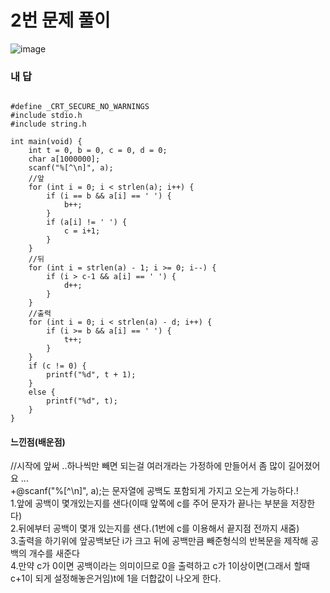 # 2번 문제 풀이
![image](https://user-images.githubusercontent.com/81015704/119229378-bd259000-bb52-11eb-90af-18815c3efff0.png)

### 내 답
<pre><code>
#define _CRT_SECURE_NO_WARNINGS
#include stdio.h
#include string.h

int main(void) {
	int t = 0, b = 0, c = 0, d = 0;
	char a[1000000];
	scanf("%[^\n]", a);
	//앞
	for (int i = 0; i < strlen(a); i++) {
		if (i == b && a[i] == ' ') {
			b++;
		}
		if (a[i] != ' ') {
			c = i+1;
		}
	}
	//뒤
	for (int i = strlen(a) - 1; i >= 0; i--) {
		if (i > c-1 && a[i] == ' ') {
			d++;
		}
	}
	//출력
	for (int i = 0; i < strlen(a) - d; i++) {
		if (i >= b && a[i] == ' ') {
			t++;
		}
	}
	if (c != 0) {
		printf("%d", t + 1);
	}
	else {
		printf("%d", t);
	}
}
</code></pre>


#### 느낀점(배운점)
//시작에 앞써 ..하나씩만 빼면 되는걸 여러개라는 가정하에 만들어서 좀 많이 길어졌어요 ...<br>
+@scanf("%[^\n]", a);는 문자열에 공백도 포함되게 가지고 오는게 가능하다.!<br>
1.앞에 공백이 몇개있는지를 샌다(이때 앞쪽에 c를 주어 문자가 끝나는 부분을 저장한다)<br>
2.뒤에부터 공백이 몇개 있는지를 샌다.(1번에 c를 이용해서 끝지점 전까지 새줌)<br>
3.출력을 하기위에 앞공백보단 i가 크고 뒤에 공백만큼 빼준형식의 반복문을 제작해 공백의 개수를 새준다<br>
4.만약 c가 0이면 공백이라는 의미이므로 0을 출력하고 c가 1이상이면(그래서 할때 c+1이 되게 설정해놓은거임)t에 1을 더합값이 나오게 한다.<br>
